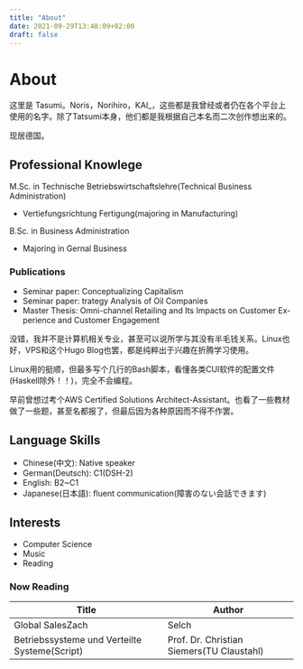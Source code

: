 ```yaml
---
title: "About"
date: 2021-09-29T13:48:09+02:00
draft: false
---
```


# About

这里是 Tasumi。Noris，Norihiro，KAI_，这些都是我曾经或者仍在各个平台上使用的名字。除了Tatsumi本身，他们都是我根据自己本名而二次创作想出来的。

现居德国。

## Professional Knowlege

M.Sc. in Technische Betriebswirtschaftslehre(Technical Business Administration)
- Vertiefungsrichtung Fertigung(majoring in Manufacturing)

B.Sc. in Business Administration
- Majoring in Gernal Business

### Publications

- Seminar paper: Conceptualizing Capitalism
- Seminar paper: trategy Analysis of Oil Companies
- Master Thesis: Omni-channel Retailing and Its Impacts on Customer Ex-perience and Customer Engagement

没错，我并不是计算机相关专业，甚至可以说所学与其没有半毛钱关系。Linux也好，VPS和这个Hugo Blog也罢，都是纯粹出于兴趣在折腾学习使用。

Linux用的挺顺，但最多写个几行的Bash脚本，看懂各类CUI软件的配置文件(Haskell除外！！)，完全不会编程。

早前曾想过考个AWS Certified Solutions Architect-Assistant。也看了一些教材做了一些题，甚至名都报了，但最后因为各种原因而不得不作罢。

## Language Skills

- Chinese(中文): Native speaker
- German(Deutsch): C1(DSH-2) 
- English: B2~C1
- Japanese(日本語): fluent communication(障害のない会話できます)

## Interests

- Computer Science
- Music
- Reading

### Now Reading

| Title						| Author 					|
|-----------------------------------------------|-----------------------------------------------|
| Global SalesZach 				| Selch 					|
| Betriebssysteme und Verteilte Systeme(Script)	| Prof. Dr. Christian Siemers(TU Claustahl)	|